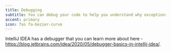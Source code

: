 ```yaml
---
title: Debugging
subtitle: You can debug your code to help you understand why exceptions are occurring. 
accent: primary
icon: fas fa-bezier-curve
---
```


IntelliJ IDEA has a debugger that you can learn more about here - https://blog.jetbrains.com/idea/2020/05/debugger-basics-in-intellij-idea/. 